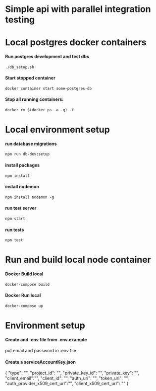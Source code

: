 # Simple api with parallel integration testing

# Local postgres docker containers

#### Run postgres development and test dbs

```
./db_setup.sh
```

#### Start stopped container

```
docker container start some-postgres-db
```

#### Stop all running containers:

```
docker rm $(docker ps -a -q) -f
```

# Local environment setup

#### run database migrations

```
npm run db-dev:setup
```

#### install packages

```
npm install
```

#### install nodemon

```
npm install nodemon -g
```

#### run test server

```
npm start
```

#### run tests

```
npm test
```

# Run and build local node container

#### Docker Build local

```
docker-compose build
```

#### Docker Run local

```
docker-compose up
```

# Environment setup

#### Create and .env file from .env.example

put email and password in .env file

#### Create a serviceAccountKey.json

{
"type": "",
"project_id": "",
"private_key_id": "",
"private_key": "",
"client_email":"",
"client_id": "",
"auth_uri": "",
"token_uri": "",
"auth_provider_x509_cert_url":"",
"client_x509_cert_url": ""
}
